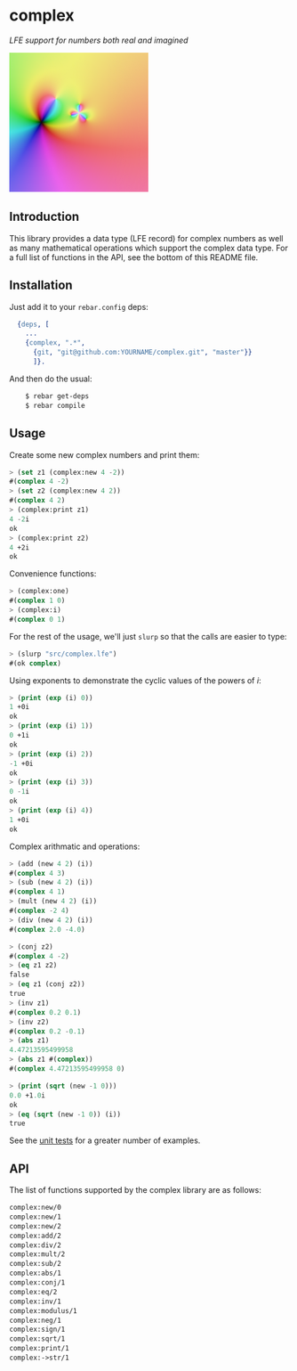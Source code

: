 # complex

*LFE support for numbers both real and imagined*

<img src="resources/images/complex-function-crop-x250.png" />

## Introduction

This library provides a data type (LFE record) for complex numbers as well as
many mathematical operations which support the complex data type. For a full
list of functions in the API, see the bottom of this README file.


## Installation

Just add it to your ``rebar.config`` deps:

```erlang
  {deps, [
    ...
    {complex, ".*",
      {git, "git@github.com:YOURNAME/complex.git", "master"}}
      ]}.
```

And then do the usual:

```bash
    $ rebar get-deps
    $ rebar compile
```


## Usage

Create some new complex numbers and print them:

```cl
> (set z1 (complex:new 4 -2))
#(complex 4 -2)
> (set z2 (complex:new 4 2))
#(complex 4 2)
> (complex:print z1)
4 -2i
ok
> (complex:print z2)
4 +2i
ok
```

Convenience functions:

```cl
> (complex:one)
#(complex 1 0)
> (complex:i)
#(complex 0 1)
```

For the rest of the usage, we'll just ``slurp`` so that the calls are easier to type:

```cl
> (slurp "src/complex.lfe")
#(ok complex)
```

Using exponents to demonstrate the cyclic values of the powers of *i*:

```cl
> (print (exp (i) 0))
1 +0i
ok
> (print (exp (i) 1))
0 +1i
ok
> (print (exp (i) 2))
-1 +0i
ok
> (print (exp (i) 3))
0 -1i
ok
> (print (exp (i) 4))
1 +0i
ok
```

Complex arithmatic and operations:

```cl
> (add (new 4 2) (i))
#(complex 4 3)
> (sub (new 4 2) (i))
#(complex 4 1)
> (mult (new 4 2) (i))
#(complex -2 4)
> (div (new 4 2) (i))
#(complex 2.0 -4.0)
```

```cl
> (conj z2)
#(complex 4 -2)
> (eq z1 z2)
false
> (eq z1 (conj z2))
true
> (inv z1)
#(complex 0.2 0.1)
> (inv z2)
#(complex 0.2 -0.1)
> (abs z1)
4.47213595499958
> (abs z1 #(complex))
#(complex 4.47213595499958 0)
```

```cl
> (print (sqrt (new -1 0)))
0.0 +1.0i
ok
> (eq (sqrt (new -1 0)) (i))
true
```

See the [unit tests](tests) for a greater number of examples.

## API

The list of functions supported by the complex library are as follows:

```cl
complex:new/0
complex:new/1
complex:new/2
complex:add/2
complex:div/2
complex:mult/2
complex:sub/2
complex:abs/1
complex:conj/1
complex:eq/2
complex:inv/1
complex:modulus/1
complex:neg/1
complex:sign/1
complex:sqrt/1
complex:print/1
complex:->str/1
```
